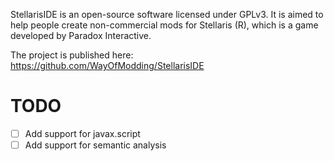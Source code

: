 StellarisIDE is an open-source software licensed under GPLv3.
It is aimed to help people create non-commercial mods for
Stellaris (R), which is a game developed by Paradox Interactive.

The project is published here:
https://github.com/WayOfModding/StellarisIDE

# TODO

- [ ] Add support for javax.script
- [ ] Add support for semantic analysis